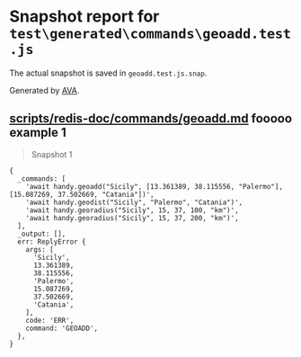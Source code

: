 # Snapshot report for `test\generated\commands\geoadd.test.js`

The actual snapshot is saved in `geoadd.test.js.snap`.

Generated by [AVA](https://ava.li).

## [scripts/redis-doc/commands/geoadd.md](../../../../scripts/redis-doc/commands/geoadd.md) fooooo example 1

> Snapshot 1

    {
      _commands: [
        'await handy.geoadd("Sicily", [13.361389, 38.115556, "Palermo"], [15.087269, 37.502669, "Catania"])',
        'await handy.geodist("Sicily", "Palermo", "Catania")',
        'await handy.georadius("Sicily", 15, 37, 100, "km")',
        'await handy.georadius("Sicily", 15, 37, 200, "km")',
      ],
      _output: [],
      err: ReplyError {
        args: [
          'Sicily',
          13.361389,
          38.115556,
          'Palermo',
          15.087269,
          37.502669,
          'Catania',
        ],
        code: 'ERR',
        command: 'GEOADD',
      },
    }
